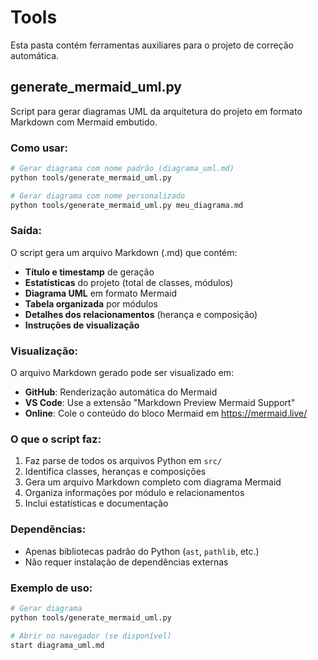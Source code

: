 # Tools

Esta pasta contém ferramentas auxiliares para o projeto de correção automática.

## generate_mermaid_uml.py

Script para gerar diagramas UML da arquitetura do projeto em formato Markdown com Mermaid embutido.

### Como usar:

```bash
# Gerar diagrama com nome padrão (diagrama_uml.md)
python tools/generate_mermaid_uml.py

# Gerar diagrama com nome personalizado
python tools/generate_mermaid_uml.py meu_diagrama.md
```

### Saída:

O script gera um arquivo Markdown (.md) que contém:
- **Título e timestamp** de geração
- **Estatísticas** do projeto (total de classes, módulos)
- **Diagrama UML** em formato Mermaid
- **Tabela organizada** por módulos
- **Detalhes dos relacionamentos** (herança e composição)
- **Instruções de visualização**

### Visualização:

O arquivo Markdown gerado pode ser visualizado em:
- **GitHub**: Renderização automática do Mermaid
- **VS Code**: Use a extensão "Markdown Preview Mermaid Support"
- **Online**: Cole o conteúdo do bloco Mermaid em https://mermaid.live/

### O que o script faz:

1. Faz parse de todos os arquivos Python em `src/`
2. Identifica classes, heranças e composições
3. Gera um arquivo Markdown completo com diagrama Mermaid
4. Organiza informações por módulo e relacionamentos
5. Inclui estatísticas e documentação

### Dependências:

- Apenas bibliotecas padrão do Python (`ast`, `pathlib`, etc.)
- Não requer instalação de dependências externas

### Exemplo de uso:

```bash
# Gerar diagrama
python tools/generate_mermaid_uml.py

# Abrir no navegador (se disponível)
start diagrama_uml.md
``` 